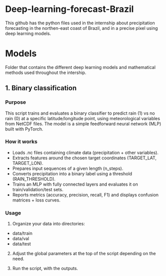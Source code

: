# Deep-learning-forecast-Brazil

This github has the python files used in the internship about precipitation forecasting in the northen-east coast of Brazil, and in a precise pixel using deep learning models.


# Models

Folder that contains the different deep learning models and mathematical methods used throughout the intership.

## 1. Binary classification
### Purpose
This script trains and evaluates a binary classifier to predict rain (1) vs no rain (0) at a specific latitude/longitude point, using meteorological variables from NetCDF files. The model is a simple feedforward neural network (MLP) built with PyTorch.

### How it works
* Loads .nc files containing climate data (precipitation + other variables).
* Extracts features around the chosen target coordinates (TARGET_LAT, TARGET_LON).
* Prepares input sequences of a given length (n_steps).
* Converts precipitation into a binary label using a threshold (RAIN_THRESHOLD).
* Trains an MLP with fully connected layers and evaluates it on train/validation/test sets.
* Reports metrics (accuracy, precision, recall, F1) and displays confusion matrices + loss curves.

### Usage
1. Organize your data into directories:
* data/train
* data/val
* data/test

2. Adjust the global parameters at the top of the script depending on the need.

3. Run the script, with the outputs.




